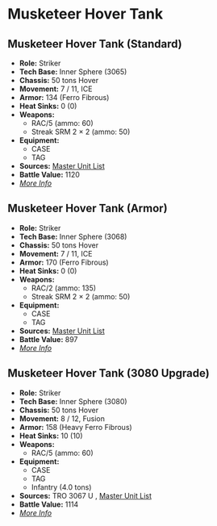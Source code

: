 # Musketeer Hover Tank 

## Musketeer Hover Tank (Standard) 

- **Role:** Striker 
- **Tech Base:** Inner Sphere (3065) 
- **Chassis:** 50 tons Hover 
- **Movement:** 7 / 11, ICE 
- **Armor:** 134 (Ferro Fibrous) 
- **Heat Sinks:** 0 (0) 
- **Weapons:** 
  - RAC/5 (ammo: 60) 
  - Streak SRM 2 × 2 (ammo: 50) 
- **Equipment:** 
  - CASE 
  - TAG 
- **Sources:** [Master Unit List](http://masterunitlist.info/Unit/Details/4688) 
- **Battle Value:** 1120 
- [*More Info*](musketeer_hover_tank/musketeer_hover_tank_standard.md) 

## Musketeer Hover Tank (Armor) 

- **Role:** Striker 
- **Tech Base:** Inner Sphere (3068) 
- **Chassis:** 50 tons Hover 
- **Movement:** 7 / 11, ICE 
- **Armor:** 170 (Ferro Fibrous) 
- **Heat Sinks:** 0 (0) 
- **Weapons:** 
  - RAC/2 (ammo: 135) 
  - Streak SRM 2 × 2 (ammo: 50) 
- **Equipment:** 
  - CASE 
  - TAG 
- **Sources:** [Master Unit List](http://masterunitlist.info/Unit/Details/4687) 
- **Battle Value:** 897 
- [*More Info*](musketeer_hover_tank/musketeer_hover_tank_armor.md) 

## Musketeer Hover Tank (3080 Upgrade) 

- **Role:** Striker 
- **Tech Base:** Inner Sphere (3080) 
- **Chassis:** 50 tons Hover 
- **Movement:** 8 / 12, Fusion 
- **Armor:** 158 (Heavy Ferro Fibrous) 
- **Heat Sinks:** 10 (10) 
- **Weapons:** 
  - RAC/5 (ammo: 60) 
- **Equipment:** 
  - CASE 
  - TAG 
  - Infantry (4.0 tons) 
- **Sources:** TRO 3067 U , [Master Unit List](http://masterunitlist.info/Unit/Details/5731) 
- **Battle Value:** 1114 
- [*More Info*](musketeer_hover_tank/musketeer_hover_tank_3080_upgrade.md) 

